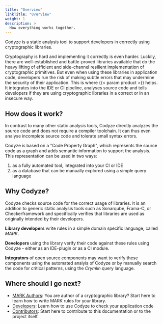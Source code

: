 ```yaml
---
title: "Overview"
linkTitle: "Overview"
weight: 1
description: >
  How everything works together.
---
```



Codyze is a static analysis tool to support developers in correctly using cryptographic libraries. 

Cryptography is hard and implementing it correctly is even harder. Luckily, there are well-established and battle-proved libraries available that do the heavy lifting of efficient and side-channel resilient implementation of cryptographic primitives. But even when using these libraries in application code, developers run the risk of making subtle errors that may undermine the security of their application. This is where {{< param product >}} helps. It integrates into the IDE or CI pipeline, analyses source code and tells developers if they are using cryptographic libraries in a correct or in an insecure way.


## How does it work?

In contrast to many other static analysis tools, Codyze directly analyzes the source code and does not require a compiler toolchain. It can thus even analyse incomplete source code and tolerate small syntax errors.

Codyze is based on a "Code Property Graph", which represents the source code as a graph and adds semantic information to support the analysis. This representation can be used in two ways:

1. as a fully automated tool, integrated into your CI or IDE
2. as a database that can be manually explored using a simple query language  


## Why Codyze?

Codyze checks source code for the correct usage of libraries. It is an addition to generic static analysis tools such as Sonarqube, Frama-C, or Checkerframework and specifically verifies that libraries are used as originally intended by their developers. 

**Library developers** write rules in a simple domain specific language, called *MARK*.

**Developers** using the library verify their code against these rules using Codyze - either as an IDE-plugin or as a CI module.

**Integrators** of open source components may want to verify these components using the automated analyis of Codyze or by manually search the code for critical patterns, using the *Crymlin* query language.

## Where should I go next?

* [MARK Authors](/mark-authors/): You are author of a cryptographic library? Start here to learn how to write MARK rules for your library.
* [Developers](/developers/): Learn how to use Codyze to check your application code
* [Contributors](/contributors): Start here to contribute to this documentation or to the project itself.

